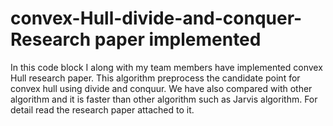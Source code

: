 # convex-Hull-divide-and-conquer- Research paper implemented

In this code block I along with my team members have implemented convex Hull research paper. This algorithm preprocess the candidate point for convex hull using divide and conquur.  We have also compared with other algorithm and  it is faster than other algorithm such as Jarvis algorithm. For detail read the research paper attached to it.
